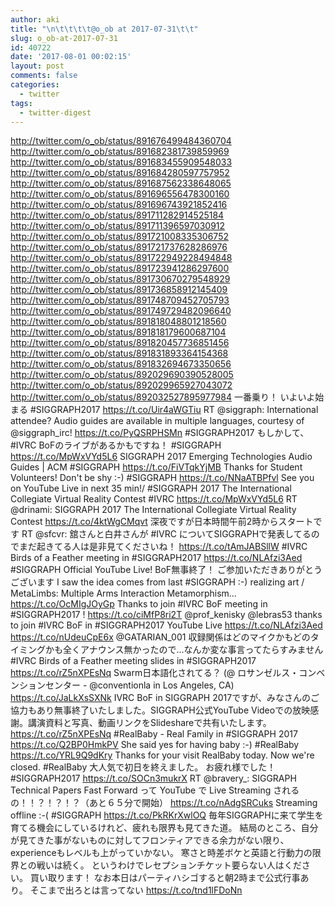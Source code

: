 ```yaml
---
author: aki
title: "\n\t\t\t\t@o_ob at 2017-07-31\t\t"
slug: o_ob-at-2017-07-31
id: 40722
date: '2017-08-01 00:02:15'
layout: post
comments: false
categories:
  - twitter
tags:
  - twitter-digest
---
```


http://twitter.com/o_ob/status/891676499484360704 http://twitter.com/o_ob/status/891682381739859969 http://twitter.com/o_ob/status/891683455909548033 http://twitter.com/o_ob/status/891684280597757952 http://twitter.com/o_ob/status/891687562338648065 http://twitter.com/o_ob/status/891696556478300160 http://twitter.com/o_ob/status/891696743921852416 http://twitter.com/o_ob/status/891711282914525184 http://twitter.com/o_ob/status/891711396597030912 http://twitter.com/o_ob/status/891721008335306752 http://twitter.com/o_ob/status/891721737628286976 http://twitter.com/o_ob/status/891722949228494848 http://twitter.com/o_ob/status/891723941286297600 http://twitter.com/o_ob/status/891730670279548929 http://twitter.com/o_ob/status/891736858912145409 http://twitter.com/o_ob/status/891748709452705793 http://twitter.com/o_ob/status/891749729482096640 http://twitter.com/o_ob/status/891818048801218560 http://twitter.com/o_ob/status/891818179600687104 http://twitter.com/o_ob/status/891820457736851456 http://twitter.com/o_ob/status/891831893364154368 http://twitter.com/o_ob/status/891832694673350656 http://twitter.com/o_ob/status/892029690390528005 http://twitter.com/o_ob/status/892029965927043072 http://twitter.com/o_ob/status/892032527895977984 一番乗り！ いよいよ始まる #SIGGRAPH2017 https://t.co/Uir4aWGTiu RT @siggraph: International attendee? Audio guides are available in multiple languages, courtesy of @siggraph_irc! https://t.co/PyQSRPHSMn #SIGGRAPH2017 もしかして、 #IVRC BoFのライブがあるかもですね！ #SIGGRAPH https://t.co/MpWxVYd5L6 SIGGRAPH 2017 Emerging Technologies Audio Guides | ACM #SIGGRAPH https://t.co/FiVTqkYjMB Thanks for Student Volunteers! Don't be shy :-) #SIGGRAPH https://t.co/NNaATBPfvl See you on YouTube Live in next 35 min!/ #SIGGRAPH 2017 The International Collegiate Virtual Reality Contest #IVRC https://t.co/MpWxVYd5L6 RT @drinami: SIGGRAPH 2017 The International Collegiate Virtual Reality Contest https://t.co/4ktWgCMqvt 深夜ですが日本時間午前2時からスタートです RT @sfcvr: 舘さんと白井さんが #IVRC についてSIGGRAPHで発表してるのでまだ起きてる人は是非見てくださいね！ https://t.co/tAmJABSllW #IVRC Birds of a Feather meeting in #SIGGRAPH2017 https://t.co/NLAfzi3Aed #SIGGRAPH Official YouTube Live! BoF無事終了！ ご参加いただきありがとうございます I saw the idea comes from last #SIGGRAPH :-) realizing art / MetaLimbs: Multiple Arms Interaction Metamorphism… https://t.co/OcMIgJOyGp Thanks to join #IVRC BoF meeting in #SIGGRAPH2017 ! https://t.co/ciMfP8ri2T @prof_kenisky @lebras53 thanks to join #IVRC BoF in #SIGGRAPH2017 YouTube Live https://t.co/NLAfzi3Aed https://t.co/nUdeuCpE6x @GATARIAN_001 収録関係はどのマイクかもどのタイミングかも全くアナウンス無かったので...なんか変な事言ってたらすみません #IVRC Birds of a Feather meeting slides in #SIGGRAPH2017 https://t.co/rZ5nXPEsNq Swarm日本語化されてる？ (@ ロサンゼルス・コンベンションセンター - @conventionla in Los Angeles, CA) https://t.co/JaLkXsSXNk IVRC BoF in SIGGRAPH 2017ですが、みなさんのご協力もあり無事終了いたしました。SIGGRAPH公式YouTube Videoでの放映感謝。講演資料と写真、動画リンクをSlideshareで共有いたします。 https://t.co/rZ5nXPEsNq #RealBaby - Real Family in #SIGGRAPH 2017 https://t.co/Q2BP0HmkPV She said yes for having baby :-) #RealBaby https://t.co/YRL9Q9dKry Thanks for your visit RealBaby today. Now we're closed. #RealBaby 大人気で初日を終えました。 お疲れ様でした！ #SIGGRAPH2017 https://t.co/SOCn3mukrX RT @bravery_: SIGGRAPH Technical Papers Fast Forward って YouTube で Live Streaming されるの！！？！？！？（あと６５分で開始） https://t.co/nAdgSRCuks Streaming offline :-( #SIGGRAPH https://t.co/PkRKrXwlOQ 毎年SIGGRAPHに来て学生を育てる機会にしているけれど、疲れも限界も見てきた道。 結局のところ、自分が見てきた事がないものに対してフロンティアできる余力がない限り、experienceもレベルも上がっていかない。 寒さと時差ボケと英語と行動力の限界との戦いは続く。 というわけでレセプションチケット要らない人はください。 買い取ります！ なお本日はパーティハシゴすると朝2時まで公式行事あり。 そこまで出ろとは言ってない https://t.co/tnd1lFDoNn